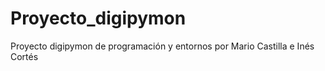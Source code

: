# Proyecto_digipymon
Proyecto digipymon de programación y entornos por Mario Castilla e Inés Cortés
